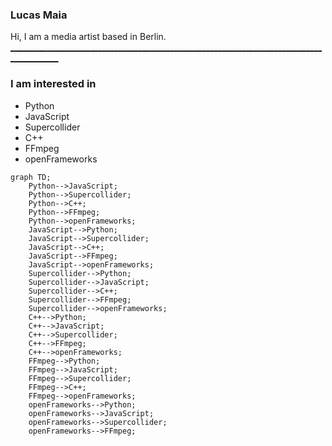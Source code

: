 ### Lucas Maia

Hi, I am a media artist based in Berlin.\
[__________________________________________________________________________________________](https://www.solidbackgrounds.com/images/2048x2048/2048x2048-international-klein-blue-solid-color-background.jpg)

### I am interested in

- Python
- JavaScript
- Supercollider
- C++
- FFmpeg
- openFrameworks


```mermaid
graph TD;
    Python-->JavaScript;
    Python-->Supercollider;
    Python-->C++;
    Python-->FFmpeg;
    Python-->openFrameworks;
    JavaScript-->Python;
    JavaScript-->Supercollider;
    JavaScript-->C++;
    JavaScript-->FFmpeg;
    JavaScript-->openFrameworks;
    Supercollider-->Python;
    Supercollider-->JavaScript;
    Supercollider-->C++;
    Supercollider-->FFmpeg;
    Supercollider-->openFrameworks;
    C++-->Python;
    C++-->JavaScript;
    C++-->Supercollider;
    C++-->FFmpeg;
    C++-->openFrameworks;
    FFmpeg-->Python;
    FFmpeg-->JavaScript;
    FFmpeg-->Supercollider;
    FFmpeg-->C++;
    FFmpeg-->openFrameworks;
    openFrameworks-->Python;
    openFrameworks-->JavaScript;
    openFrameworks-->Supercollider;
    openFrameworks-->FFmpeg;
    

```



